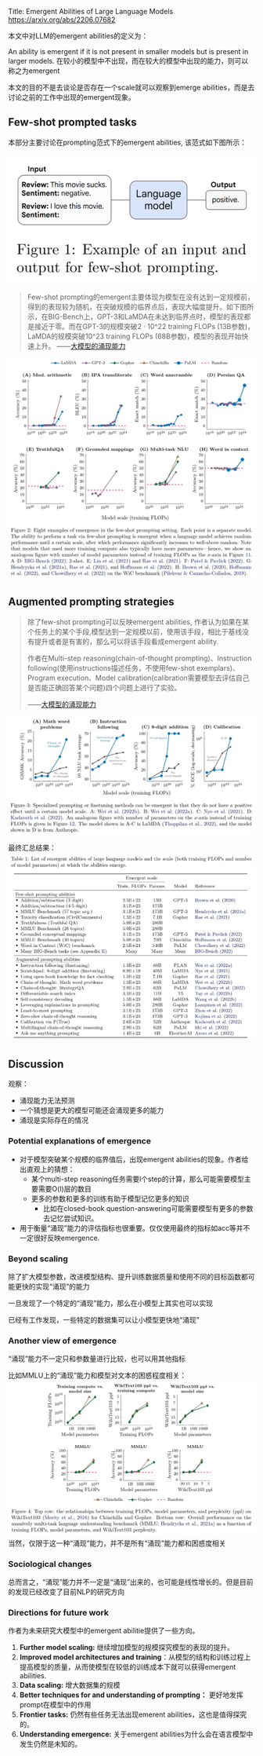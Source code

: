 Title: Emergent Abilities of Large Language Models
https://arxiv.org/abs/2206.07682

本文中对LLM的emergent abilities的定义为：

An ability is emergent if it is not present in smaller models but is present in larger models.
在较小的模型中不出现，而在较大的模型中出现的能力，则可以称之为emergent

本文的目的不是去谈论是否存在一个scale就可以观察到emerge abilities，而是去讨论之前的工作中出现的emergent现象。

## Few-shot prompted tasks

本部分主要讨论在prompting范式下的emergent abilities, 该范式如下图所示：

![400](../../../../../Attachments/4.%20Artificial%20intelligence/2.%20Approaches/Artificial%20neural%20network/Large%20language%20model/+Papers/Emergent%20Abilities%20of%20Large%20Language%20Models/IMG-20240214165834087.png)

> Few-shot prompting的emergent主要体现为模型在没有达到一定规模前，得到的表现较为随机，在突破规模的临界点后，表现大幅度提升。如下图所示，在BIG-Bench上，GPT-3和LaMDA在未达到临界点时，模型的表现都是接近于零。而在GPT-3的规模突破2 · 10^22 training FLOPs (13B参数)，LaMDA的规模突破10^23 training FLOPs (68B参数)，模型的表现开始快速上升。
> ——[大模型的涌现能力](https://zhuanlan.zhihu.com/p/609339534)

![2206.07682_page-0004](../../../../../Attachments/4.%20Artificial%20intelligence/2.%20Approaches/Artificial%20neural%20network/Large%20language%20model/+Papers/Emergent%20Abilities%20of%20Large%20Language%20Models/IMG-20240214165834112.jpg)

## Augmented prompting strategies


> 除了few-shot prompting可以反映emergent abilities, 作者认为如果在某个任务上的某个手段,模型达到一定规模以前，使用该手段，相比于基线没有提升或者是有害的，那么可以将该手段看成emergent ability.
> 
> 作者在Multi-step reasoning(chain-of-thought prompting)、Instruction following(使用instructions描述任务，不使用few-shot exemplars)、Program execution、Model calibration(calibration需要模型去评估自己是否能正确回答某个问题)四个问题上进行了实验。
> 
> ——[大模型的涌现能力](https://zhuanlan.zhihu.com/p/609339534)

![2206.07682_page-0005](../../../../../Attachments/4.%20Artificial%20intelligence/2.%20Approaches/Artificial%20neural%20network/Large%20language%20model/+Papers/Emergent%20Abilities%20of%20Large%20Language%20Models/IMG-20240214165834127.jpg)

最终汇总结果：
![2206.07682_page-0006](../../../../../Attachments/4.%20Artificial%20intelligence/2.%20Approaches/Artificial%20neural%20network/Large%20language%20model/+Papers/Emergent%20Abilities%20of%20Large%20Language%20Models/IMG-20240214165834149.jpg)

## Discussion


观察： 
- 涌现能力无法预测
- 一个猜想是更大的模型可能还会涌现更多的能力
- 涌现是实际存在的情况

### Potential explanations of emergence

- 对于模型突破某个规模的临界值后，出现emergent abilities的现象。作者给出直观上的猜想：
	- 某个multi-step reasoning任务需要l个step的计算，那么可能需要模型主要需要O(l)层的数目
	- 更多的参数和更多的训练有助于模型记忆更多的知识
		- 比如在closed-book question-answering可能需要模型有更多的参数去记忆尝试知识。
- 用于衡量“涌现”能力的评估指标也很重要。仅仅使用最终的指标如acc等并不一定很好反映emergence.

### Beyond scaling

除了扩大模型参数，改进模型结构、提升训练数据质量和使用不同的目标函数都可能更快的实现“涌现”的能力

一旦发现了一个特定的“涌现”能力，那么在小模型上其实也可以实现

已经有工作发现，一些特定的数据集可以让小模型更快地“涌现”

### Another view of emergence

“涌现”能力不一定只和参数量进行比较，也可以用其他指标

比如MMLU上的“涌现”能力和模型对文本的困惑程度相关：
![2206.07682_page-0009](../../../../../Attachments/4.%20Artificial%20intelligence/2.%20Approaches/Artificial%20neural%20network/Large%20language%20model/+Papers/Emergent%20Abilities%20of%20Large%20Language%20Models/IMG-20240214165834166.jpg)
当然，仅限于这一种“涌现”能力，并不是所有“涌现”能力都和困惑度相关

### Sociological changes

总而言之，“涌现”能力并不一定是“涌现”出来的，也可能是线性增长的。但是目前的发现已经改变了目前NLP的研究方向

### Directions for future work

作者为未来研究大模型中的emergent abilitie提供了一些方向。

1.  **Further model scaling:** 继续增加模型的规模探究模型的表现的提升。
2.  **Improved model architectures and training**：从模型的结构和训练过程上提高模型的质量，从而使模型在较低的训练成本下就可以获得emergent abilities.
3.  **Data scaling:** 增大数据集的规模
4.  **Better techniques for and understanding of prompting：** 更好地发挥prompt在模型中的作用
5.  **Frontier tasks:** 仍然有些任务无法出现emerent abilities，这也是值得探究的。
6.  **Understanding emergence:** 关于emergent abilities为什么会在语言模型中发生仍然是未知的。














